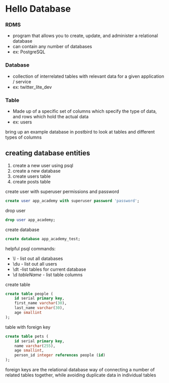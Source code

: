 # Hello Database

### RDMS

- program that allows you to create, update, and administer a relational database
- can contain any number of databases
- ex: PostgreSQL

### Database

- collection of interrelated tables with relevant data for a given application / service
- ex: twitter_lite_dev

### Table

- Made up of a specific set of columns which specify the type of data, and rows which hold the actual data
- ex: users

bring up an example database in postbird to look at tables and different types of columns

## creating database entities

1. create a new user using psql
2. create a new database
3. create users table
4. create posts table

create user with superuser permissions and password

```sql
create user app_academy with superuser password 'password';
```

drop user

```sql
drop user app_academy;
```

create database

```sql
create database app_academy_test;
```

helpful psql commands:

- \l - list out all databases
- \du - list out all users
- \dt -list tables for current database
- \d *tableName -* list table columns

create table

```sql
create table people (
	id serial primary key,
	first_name varchar(30),
	last_name varchar(30),
	age smallint
);
```

table with foreign key

```sql
create table pets (
	id serial primary key,
	name varchar(255),
	age smallint,
	person_id integer references people (id)
);
```

foreign keys are the relational database way of connecting a number of related tables together, while avoiding duplicate data in individual tables